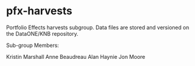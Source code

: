 # pfx-harvests
Portfolio Effects harvests subgroup.
Data files are stored and versioned on the DataONE/KNB repository.

Sub-group Members: 

Kristin Marshall
Anne Beaudreau
Alan Haynie
Jon Moore